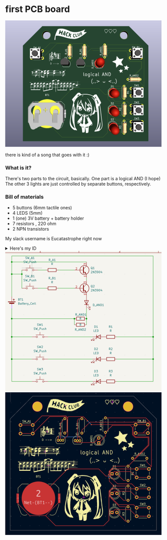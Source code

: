 # first PCB board

<img src="images/3D.png" width="500px">

there is kind of a song that goes with it :)

### What is it?
There's two parts to the circuit, basically. One part is a logical AND (I hope)
The other 3 lights are just controlled by separate buttons, respectively.

### Bill of materials
- 5 buttons (6mm tactile ones)
- 4 LEDS (5mm)
- 1 (one) 3V battery + battery holder
- 7 resistors , 220 ohm
- 2 NPN transistors 

My slack username is Eucatastrophe right now
<details>
<summary>Here's my ID</summary>
U0925Q3PB0Q
</details>


<img src="images/schematic.png" width="500px">

<img src="images/PCBdiagram.png" width="500px">
